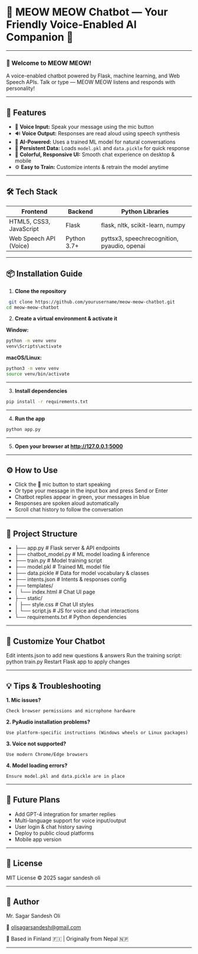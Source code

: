 # 🐾 MEOW MEOW Chatbot — Your Friendly Voice-Enabled AI Companion 🤖

---

### 🎉 Welcome to MEOW MEOW!  
A voice-enabled chatbot powered by Flask, machine learning, and Web Speech APIs. Talk or type — MEOW MEOW listens and responds with personality!

---

## 🚀 Features

- 🎤 **Voice Input:** Speak your message using the mic button  
- 🔊 **Voice Output:** Responses are read aloud using speech synthesis  
- 🤖 **AI-Powered:** Uses a trained ML model for natural conversations  
- 💾 **Persistent Data:** Loads `model.pkl` and `data.pickle` for quick response  
- 🎨 **Colorful, Responsive UI:** Smooth chat experience on desktop & mobile  
- ⚙️ **Easy to Train:** Customize intents & retrain the model anytime

---

## 🛠️ Tech Stack

| Frontend               | Backend          | Python Libraries                             |
|------------------------|------------------|---------------------------------------------|
| HTML5, CSS3, JavaScript| Flask            | flask, nltk, scikit-learn, numpy            |
| Web Speech API (Voice) | Python 3.7+      | pyttsx3, speechrecognition, pyaudio, openai |

---

## 📦 Installation Guide

1. **Clone the repository**  
```bash
 git clone https://github.com/yourusername/meow-meow-chatbot.git
cd meow-meow-chatbot
```    
 2. **Create a virtual environment & activate it**

**Window:**
```bash
python -m venv venv
venv\Scripts\activate
```

**macOS/Linux:**
```bash
python3 -m venv venv
source venv/bin/activate
```

----

 3. **Install dependencies**
```bash
pip install -r requirements.txt
```

----

 4.  **Run the app**
```bash
python app.py
```

----

 5. **Open your browser at http://127.0.0.1:5000**

---- 

 ## ⚙️ How to Use

- Click the 🎤 mic button to start speaking
- Or type your message in the input box and press Send or Enter
- Chatbot replies appear in green, your messages in blue
- Responses are spoken aloud automatically
- Scroll chat history to follow the conversation

----

## 🧩 Project Structure
- ├── app.py                # Flask server & API endpoints
- ├── chatbot_model.py      # ML model loading & inference
- ├── train.py              # Model training script
- ├── model.pkl             # Trained ML model file
- ├── data.pickle           # Data for model vocabulary & classes
- ├── intents.json          # Intents & responses config
- ├── templates/
- │   └── index.html        # Chat UI page
- ├── static/
- │   ├── style.css         # Chat UI styles
- │   └── script.js         # JS for voice and chat interactions
- └── requirements.txt      # Python dependencies

----

## 🎨 Customize Your Chatbot
Edit intents.json to add new questions & answers
Run the training script:
python train.py
Restart Flask app to apply changes

---- 

## 💡 Tips & Troubleshooting
**1. Mic issues?**
     
    Check browser permissions and microphone hardware

**2. PyAudio installation problems?**
     
    Use platform-specific instructions (Windows wheels or Linux packages)

**3. Voice not supported?**
     
    Use modern Chrome/Edge browsers

**4. Model loading errors?**
     
    Ensure model.pkl and data.pickle are in place

----

## 🔮 Future Plans
- Add GPT-4 integration for smarter replies
- Multi-language support for voice input/output
- User login & chat history saving
- Deploy to public cloud platforms
- Mobile app version

----
## 📄 License
MIT License © 2025 sagar sandesh oli

----
## 👤 Author
Mr. Sagar Sandesh Oli

📧 olisagarsandesh@gmail.com

📍 Based in Finland 🇫🇮 | Originally from Nepal 🇳🇵

----
